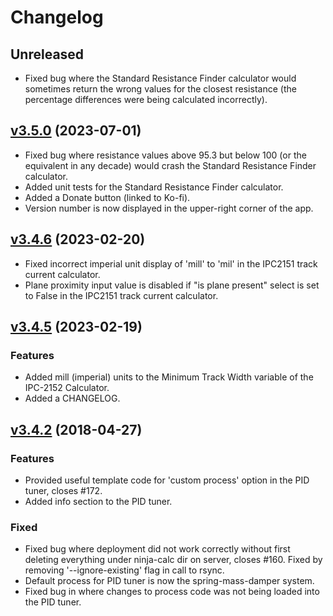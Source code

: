 # Changelog

## Unreleased

* Fixed bug where the Standard Resistance Finder calculator would sometimes return the wrong values for the closest resistance (the percentage differences were being calculated incorrectly).

## [v3.5.0](https://github.com/gbmhunter/NinjaCalc/tree/v3.5.0) (2023-07-01)

* Fixed bug where resistance values above 95.3 but below 100 (or the equivalent in any decade) would crash the Standard Resistance Finder calculator.
* Added unit tests for the Standard Resistance Finder calculator.
* Added a Donate button (linked to Ko-fi).
* Version number is now displayed in the upper-right corner of the app.

## [v3.4.6](https://github.com/gbmhunter/NinjaCalc/tree/v3.4.6) (2023-02-20)

* Fixed incorrect imperial unit display of 'mill' to 'mil' in the IPC2151 track current calculator.
* Plane proximity input value is disabled if "is plane present" select is set to False in the IPC2151 track current calculator.

## [v3.4.5](https://github.com/gbmhunter/NinjaCalc/tree/v3.4.5) (2023-02-19)

### Features

* Added mill (imperial) units to the Minimum Track Width variable of the IPC-2152 Calculator.
* Added a CHANGELOG.

## [v3.4.2](https://github.com/gbmhunter/NinjaCalc/tree/v3.4.2) (2018-04-27)

### Features

* Provided useful template code for 'custom process' option in the PID tuner, closes #172.
* Added info section to the PID tuner.

### Fixed

* Fixed bug where deployment did not work correctly without first deleting everything under ninja-calc dir on server, closes #160. Fixed by removing '--ignore-existing' flag in call to rsync.
* Default process for PID tuner is now the spring-mass-damper system.
* Fixed bug in where changes to process code was not being loaded into the PID tuner.